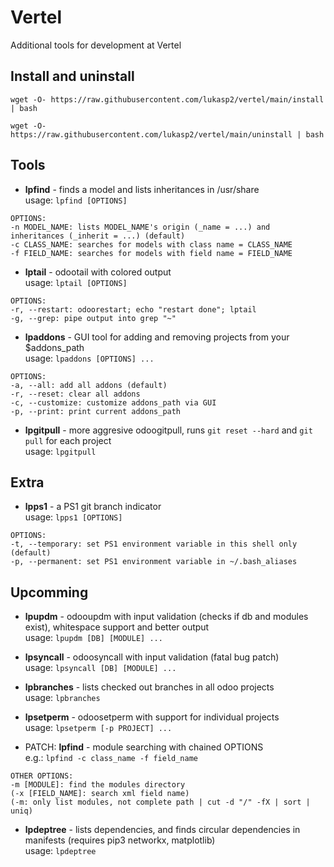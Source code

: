 # Vertel
Additional tools for development at Vertel

## Install and uninstall
```
wget -O- https://raw.githubusercontent.com/lukasp2/vertel/main/install | bash
```
```
wget -O- https://raw.githubusercontent.com/lukasp2/vertel/main/uninstall | bash
```

## Tools
* **lpfind** - finds a model and lists inheritances in /usr/share \
usage: `lpfind [OPTIONS]`
```
OPTIONS:
-n MODEL_NAME: lists MODEL_NAME's origin (_name = ...) and inheritances (_inherit = ...) (default)
-c CLASS_NAME: searches for models with class name = CLASS_NAME
-f FIELD_NAME: searches for models with field name = FIELD_NAME
```

* **lptail** - odootail with colored output \
usage: `lptail [OPTIONS]`
```
OPTIONS:
-r, --restart: odoorestart; echo "restart done"; lptail
-g, --grep: pipe output into grep "~"
```

* **lpaddons** - GUI tool for adding and removing projects from your $addons_path \
usage: `lpaddons [OPTIONS] ...`
```
OPTIONS:
-a, --all: add all addons (default)
-r, --reset: clear all addons
-c, --customize: customize addons_path via GUI
-p, --print: print current addons_path
```

* **lpgitpull** - more aggresive odoogitpull, runs `git reset --hard` and `git pull` for each project \
usage: `lpgitpull`

## Extra
* **lpps1** - a PS1 git branch indicator \
usage: `lpps1 [OPTIONS]`
```
OPTIONS:
-t, --temporary: set PS1 environment variable in this shell only (default)
-p, --permanent: set PS1 environment variable in ~/.bash_aliases
```

## Upcomming
* **lpupdm** - odooupdm with input validation (checks if db and modules exist), whitespace support and better output \
usage: `lpupdm [DB] [MODULE] ...`

* **lpsyncall** - odoosyncall with input validation (fatal bug patch) \
usage: `lpsyncall [DB] [MODULE] ...`

* **lpbranches** - lists checked out branches in all odoo projects \
usage: `lpbranches`

* **lpsetperm** - odoosetperm with support for individual projects \
usage: `lpsetperm [-p PROJECT] ...`

* PATCH: **lpfind** - module searching with chained OPTIONS \
e.g.: `lpfind -c class_name -f field_name`
```
OTHER OPTIONS:
-m [MODULE]: find the modules directory
(-x [FIELD_NAME]: search xml field name)
(-m: only list modules, not complete path | cut -d "/" -fX | sort | uniq)
```

* **lpdeptree** - lists dependencies, and finds circular dependencies in manifests (requires pip3 networkx, matplotlib) \
usage: `lpdeptree`
